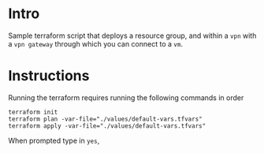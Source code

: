 # Intro
Sample terraform script that deploys a resource group, and within a `vpn` with a `vpn gateway` through which you can connect to a `vm`.

# Instructions

Running the terraform requires running the following commands in order

```
terraform init
terraform plan -var-file="./values/default-vars.tfvars" 
terraform apply -var-file="./values/default-vars.tfvars"
```

When prompted type in `yes`,
